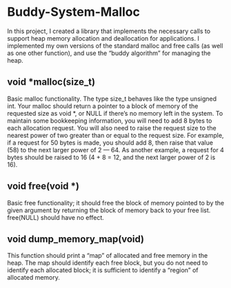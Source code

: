 Buddy-System-Malloc
===============

In this project, I created a library that implements the necessary calls to support heap memory allocation and deallocation for applications. I implemented my own versions of the standard malloc and free calls (as well as one other function), and use the “buddy algorithm” for managing the heap.

void *malloc(size_t)
---------------------

Basic malloc functionality.
The type size_t behaves like the type unsigned int. Your malloc should return a pointer to a block of memory of the requested size as void *, or NULL if there’s no memory left in the system.
To maintain some bookkeeping information, you will need to add 8 bytes to each allocation request. You will also need to raise the request size to the nearest power of two greater than or equal to the request size. For example, if a request for 50 bytes is made, you should add 8, then raise that value (58) to the next larger power of 2 — 64. As another example, a request for 4 bytes should be raised to 16 (4 + 8 = 12, and the next larger power of 2 is 16).

void free(void *)
---------------------
Basic free functionality; it should free the block of memory pointed to by the given argument by returning the
block of memory back to your free list. free(NULL) should have no effect.


void dump_memory_map(void)
---------------------
This function should print a “map” of allocated and free memory in the heap. The map should identify each free block, but you do not need to identify each allocated block; it is sufficient to identify a “region” of allocated memory.
